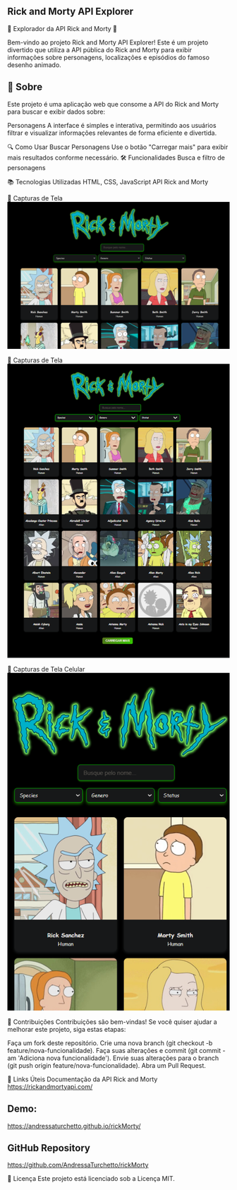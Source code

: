 ## Rick and Morty API Explorer
🚀 Explorador da API Rick and Morty 🚀

Bem-vindo ao projeto Rick and Morty API Explorer! Este é um projeto divertido que utiliza a API pública do Rick and Morty para exibir informações sobre personagens, localizações e episódios do famoso desenho animado.

## 📜 Sobre
Este projeto é uma aplicação web que consome a API do Rick and Morty para buscar e exibir dados sobre:

Personagens
A interface é simples e interativa, permitindo aos usuários filtrar e visualizar informações relevantes de forma eficiente e divertida.

🔍 Como Usar
Buscar Personagens
Use o botão "Carregar mais" para exibir mais resultados conforme necessário.
🛠️ Funcionalidades
Busca e filtro de personagens

📚 Tecnologias Utilizadas
HTML, CSS, JavaScript
API Rick and Morty

📸 Capturas de Tela
![alt text](assets/img-1.png)

📸 Capturas de Tela
![alt text](assets/img-2.png)

📸 Capturas de Tela Celular
![alt text](assets/img-3.png)

🤝 Contribuições
Contribuições são bem-vindas! Se você quiser ajudar a melhorar este projeto, siga estas etapas:

Faça um fork deste repositório.
Crie uma nova branch (git checkout -b feature/nova-funcionalidade).
Faça suas alterações e commit (git commit -am 'Adiciona nova funcionalidade').
Envie suas alterações para o branch (git push origin feature/nova-funcionalidade).
Abra um Pull Request.

🔗 Links Úteis
Documentação da API Rick and Morty
https://rickandmortyapi.com/

## Demo: 
https://andressaturchetto.github.io/rickMorty/

## GitHub Repository
https://github.com/AndressaTurchetto/rickMorty

📄 Licença
Este projeto está licenciado sob a Licença MIT.